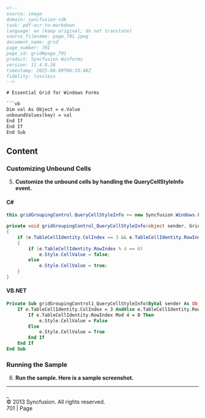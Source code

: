 ```html
<!-- 
source: image
domain: syncfusion-sdk
task: pdf-ocr-to-markdown
language: en (keep original; do not translate)
source_filename: page_701.jpeg
document_name: grid
page_number: 701
page_id: grid#page_701
product: Syncfusion Winforms
version: 11.4.0.26
timestamp: 2025-08-09T06:33:48Z
fidelity: lossless
-->

# Essential Grid for Windows Forms

```vb
Dim val As Object = e.Value
unboundValues(key) = val
End If
End If
End Sub
```

## Content

### Customizing Unbound Cells

5. **Customize the unbound cells by handling the QueryCellStyleInfo event.**

#### C#

```csharp
this.gridGroupingControl.QueryCellStyleInfo += new Syncfusion.Windows.Forms.Grid.Grouping.GridTableCellStyleInfoEventHandler(this.gridGroupingControl_QueryCellStyleInfo);

private void gridGroupingControl_QueryCellStyleInfo(object sender, GridTableCellStyleInfoEventArgs e)
{
    if (e.TableCellIdentity.ColIndex == 3 && e.TableCellIdentity.RowIndex > 2)
    {
        if (e.TableCellIdentity.RowIndex % 4 == 0)
            e.Style.CellValue = false;
        else
            e.Style.CellValue = true;
    }
}
```

#### VB.NET

```vb
Private Sub gridGroupingControl1_QueryCellStyleInfo(ByVal sender As Object, ByVal e As GridTableCellStyleInfoEventArgs) Handles gridGroupingControl1.QueryCellStyleInfo
    If e.TableCellIdentity.ColIndex = 3 AndAlso e.TableCellIdentity.RowIndex > 2 Then
        If e.TableCellIdentity.RowIndex Mod 4 = 0 Then
            e.Style.CellValue = False
        Else
            e.Style.CellValue = True
        End If
    End If
End Sub
```

### Running the Sample

6. **Run the sample. Here is a sample screenshot.**

---

\_  
© 2013 Syncfusion. All rights reserved.  
701 | Page

<!-- tags: [grid, windows-forms, unbound-cells, querycellstyleinfo-event] keywords: [customization, unbound cells, cell styling, essential grid, sample screenshot] -->
```